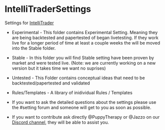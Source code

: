 # IntelliTraderSettings
Settings for [IntelliTrader](https://github.com/jazzonaut/IntelliTrader)

* Experimental    - This folder contains Experimental Setting. Meaning they are being backtested and papertested of began livetesting. If they work live for a longer period of time at least a couple weeks the will be moved into the Stable folder.
* Stable          - In this folder you will find Stable setting have been proven by market and were tested live. (Note: we are currently working on a new version but it takes time we want no suprises)  
* Untested        - This Folder contains conceptual ideas that need to be backtested/papertested and validated
* Rules/Templates - A library of inidividual Rules / Templates

* If you want to ask the detailed questions about the settings please use the #setting forum and someone will get to you as soon as possible.
* If you want to contribute ask directly @PuppyTherapy or @Jazzo on our [Discord channel](https://discord.gg/rqfpn5a), they will be able to assist you.
